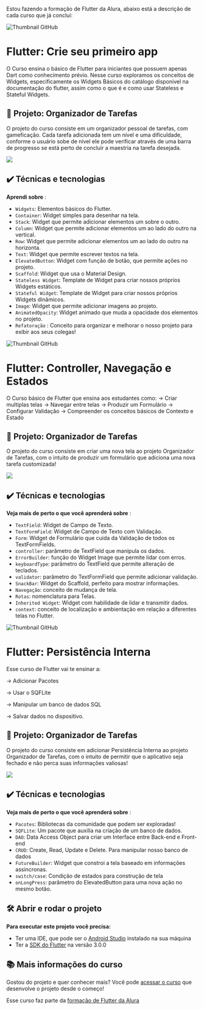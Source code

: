 Estou fazendo a formação de Flutter da Alura, abaixo está a descrição de cada curso que já concluí:


![Thumbnail GitHub](https://raw.githubusercontent.com/Kakomo/alura_flutter_curso_1/Aula_2/Readme%20Template.png)

# Flutter: Crie seu primeiro app

O Curso ensina o básico de Flutter para iniciantes que possuem apenas Dart como conhecimento prévio. Nesse curso exploramos os conceitos de Widgets, especificamente os Widgets Básicos do catálogo disponivel na documentação do flutter, assim como o que é e como usar Stateless e Stateful Widgets.

## 🔨 Projeto: Organizador de Tarefas

O projeto do curso consiste em um organizador pessoal de tarefas, com gameficação. Cada tarefa adicionada tem um nível e uma dificuldade, conforme o usuário sobe de nível ele pode verificar através de uma barra de progresso se está perto de concluir a maestria na tarefa desejada.

![](https://raw.githubusercontent.com/Kakomo/alura_flutter_curso_1/Aula_2/flutter1_gif.gif)

## ✔️ Técnicas e tecnologias

**Aprendi sobre** :
- `Widgets`: Elementos básicos do Flutter.
- `Container`: Widget simples para desenhar na tela.
- `Stack`: Widget que permite adicionar elementos um sobre o outro.
- `Column`: Widget que permite adicionar elementos um ao lado do outro na vertical.
- `Row`: Widget que permite adicionar elementos um ao lado do outro na horizonta.
- `Text`: Widget que permite escrever textos na tela.
- `ElevatedButton`: Widget com função de botão, que permite ações no projeto.
- `Scaffold`: Widget que usa o Material Design.
- `Stateless Widget`: Template de Widget para criar nossos próprios Widgets estáticos.
- `Stateful Widget`: Template de Widget para criar nossos próprios Widgets dinâmicos.
- `Image`: Widget que permite adicionar imagens ao projeto.
- `AnimatedOpacity`: Widget animado que muda a opacidade dos elementos no projeto.
- `Refatoração` : Conceito para organizar e melhorar o nosso projeto para exibir aos seus colegas!


![Thumbnail GitHub](https://raw.githubusercontent.com/alura-cursos/alura_flutter_curso_2/master/Readme%20Template%20(2).png)

# Flutter: Controller, Navegação e Estados

O Curso básico de Flutter que ensina aos estudantes como: 
-> Criar multiplas telas 
-> Navegar entre telas
-> Produzir um Formulário
-> Configurar Validação
-> Compreender os conceitos básicos de Contexto e Estado

## 🔨 Projeto: Organizador de Tarefas

O projeto do curso consiste em criar uma nova tela ao projeto Organizador de Tarefas, com o intuito de produzir um formulário que adiciona uma nova tarefa customizada!

![](https://raw.githubusercontent.com/alura-cursos/alura_flutter_curso_2/master/flutter2_gif.gif)

## ✔️ Técnicas e tecnologias

**Veja mais de perto o que você aprenderá sobre** :
- `TextField`: Widget de Campo de Texto.
- `TextFormField`: Widget de Campo de Texto com Validação.
- `Form`: Widget de Formulário que cuida da Validação de todos os TextFormFields.
- `controller`: parâmetro de TextField que manipula os dados.
- `ErrorBuilder`: função do Widget Image que permite lidar com erros.
- `keyboardType`: parâmetro do TextField que permite alteração de teclados.
- `validator`: parâmetro do TextFormField que permite adicionar validação.
- `SnackBar`: Widget do Scaffold, perfeito para mostrar informações.
- `Navegação`: conceito de mudança de tela.
- `Rotas`: nomenclatura para Telas.
- `Inherited Widget`: Widget com habilidade de lidar e transmitir dados.
- `context`: conceito de localização e ambientação em relação a diferentes telas no Flutter.
 


![Thumbnail GitHub](https://raw.githubusercontent.com/alura-cursos/alura_flutter_curso_3/main/Card%20Persist%C3%AAncia.png)

# Flutter: Persistência Interna

Esse curso de Flutter vai te ensinar a: 

-> Adicionar Pacotes

-> Usar o SQFLite

-> Manipular um banco de dados SQL

-> Salvar dados no dispositivo.

## 🔨 Projeto: Organizador de Tarefas

O projeto do curso consiste em adicionar Persistência Interna ao projeto Organizador de Tarefas, com o intuito de permitir que o aplicativo seja fechado e não perca suas informações valiosas!

![](https://raw.githubusercontent.com/alura-cursos/alura_flutter_curso_3/main/flutter3V1_gif.gif)

## ✔️ Técnicas e tecnologias

**Veja mais de perto o que você aprenderá sobre** :
- `Pacotes`: Bibliotecas da comunidade que podem ser exploradas!
- `SQFLite`: Um pacote que auxilia na criação de um banco de dados.
- `DAO`: Data Access Object para criar um Interface entre Back-end e Front-end
- `CRUD`: Create, Read, Update e Delete. Para manipular nosso banco de dados
- `FutureBuilder`: Widget que constroi a tela baseado em informações assincronas.
- `switch/case`: Condição de estados para construção de tela
- `onLongPress`: parâmetro do ElevatedButton para uma nova ação no mesmo botão.
 


## 🛠️ Abrir e rodar o projeto

**Para executar este projeto você precisa:**

- Ter uma IDE, que pode ser o  [Android Studio](https://developer.android.com/) instalado na sua máquina
- Ter a [SDK do Flutter](https://docs.flutter.dev/get-started/install) na versão 3.0.0


## 📚 Mais informações do curso

Gostou do projeto e quer conhecer mais? Você pode [acessar o curso]() que desenvolve o projeto desde o começo!

Esse curso faz parte da [formação de Flutter da Alura](https://cursos.alura.com.br/formacao-flutter)
